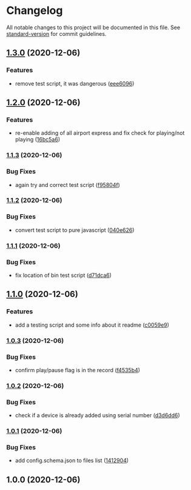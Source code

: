 # Changelog

All notable changes to this project will be documented in this file. See [standard-version](https://github.com/conventional-changelog/standard-version) for commit guidelines.

## [1.3.0](https://github.com/apexad/homebridge-airport-express-playing/compare/v1.2.0...v1.3.0) (2020-12-06)


### Features

* remove test script, it was dangerous ([eee6096](https://github.com/apexad/homebridge-airport-express-playing/commit/eee6096052cc4eb56c365e954f35d0e50ec1b30f))

## [1.2.0](https://github.com/apexad/homebridge-airport-express-playing/compare/v1.1.3...v1.2.0) (2020-12-06)


### Features

* re-enable adding of all airport express and fix check for playing/not playing ([16bc5a6](https://github.com/apexad/homebridge-airport-express-playing/commit/16bc5a62d4a5b9dbcd3d73a0ec1560a9111780ce))

### [1.1.3](https://github.com/apexad/homebridge-airport-express-playing/compare/v1.1.2...v1.1.3) (2020-12-06)


### Bug Fixes

* again try and correct test script ([f95804f](https://github.com/apexad/homebridge-airport-express-playing/commit/f95804ffbadcc50cab4de3ec4860c1675ef440a1))

### [1.1.2](https://github.com/apexad/homebridge-airport-express-playing/compare/v1.1.1...v1.1.2) (2020-12-06)


### Bug Fixes

* convert test script to pure javascript ([040e626](https://github.com/apexad/homebridge-airport-express-playing/commit/040e626b59a34b67d2a46c39a224ebf592355422))

### [1.1.1](https://github.com/apexad/homebridge-airport-express-playing/compare/v1.1.0...v1.1.1) (2020-12-06)


### Bug Fixes

* fix location of bin test script ([d71dca6](https://github.com/apexad/homebridge-airport-express-playing/commit/d71dca6542a6272fe94b769ca7491f89fc3fdbf4))

## [1.1.0](https://github.com/apexad/homebridge-airport-express-playing/compare/v1.0.3...v1.1.0) (2020-12-06)


### Features

* add a testing script and some info about it readme ([c0059e9](https://github.com/apexad/homebridge-airport-express-playing/commit/c0059e99d4f9b7e730e1cdc720986fc979fc2a3d))

### [1.0.3](https://github.com/apexad/homebridge-airport-express-playing/compare/v1.0.2...v1.0.3) (2020-12-06)


### Bug Fixes

* confirm play/pause flag is in the record ([f4535b4](https://github.com/apexad/homebridge-airport-express-playing/commit/f4535b4d863e89a3f0e62e58f16bf4c9b983eb24))

### [1.0.2](https://github.com/apexad/homebridge-airport-express-playing/compare/v1.0.1...v1.0.2) (2020-12-06)


### Bug Fixes

* check if a device is already added using serial number ([d3d6dd6](https://github.com/apexad/homebridge-airport-express-playing/commit/d3d6dd67b60f26f7c1c3b0044a54c92ec6ff495f))

### [1.0.1](https://github.com/apexad/homebridge-airport-express-playing/compare/v1.0.0...v1.0.1) (2020-12-06)


### Bug Fixes

* add config.schema.json to files list ([1412904](https://github.com/apexad/homebridge-airport-express-playing/commit/1412904a7acf008faa9793278500f090185b9ec1))

## 1.0.0 (2020-12-06)
